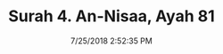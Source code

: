 ---
title       : "Surah 4. An-Nisaa, Ayah 81"
date        : 7/25/2018 2:52:35 PM
draft       : false
type        : "quran"
layout      : "compare"
BookCode    : "CMP"
SurahNumber : "4"
AyahNumber  : "81"
TotalAyah   : "176"
---
